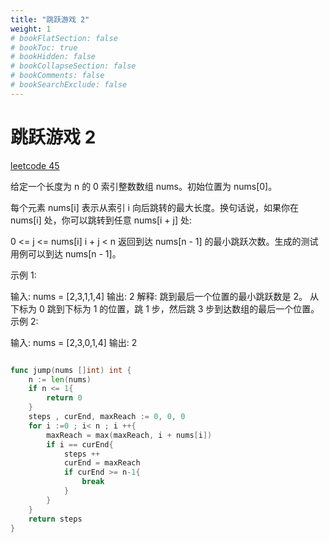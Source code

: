 ```yaml
---
title: "跳跃游戏 2"
weight: 1
# bookFlatSection: false
# bookToc: true
# bookHidden: false
# bookCollapseSection: false
# bookComments: false
# bookSearchExclude: false
---
```


# 跳跃游戏 2 
[leetcode 45](https://leetcode.cn/problems/jump-game-ii/?envType=study-plan-v2&envId=top-100-liked "跳跃游戏 2")

给定一个长度为 n 的 0 索引整数数组 nums。初始位置为 nums[0]。

每个元素 nums[i] 表示从索引 i 向后跳转的最大长度。换句话说，如果你在 nums[i] 处，你可以跳转到任意 nums[i + j] 处:

0 <= j <= nums[i]
i + j < n
返回到达 nums[n - 1] 的最小跳跃次数。生成的测试用例可以到达 nums[n - 1]。



示例 1:

输入: nums = [2,3,1,1,4]
输出: 2
解释: 跳到最后一个位置的最小跳跃数是 2。
从下标为 0 跳到下标为 1 的位置，跳 1 步，然后跳 3 步到达数组的最后一个位置。
示例 2:

输入: nums = [2,3,0,1,4]
输出: 2


```go

func jump(nums []int) int {
    n := len(nums)
    if n <= 1{
        return 0
    }
    steps , curEnd, maxReach := 0, 0, 0
    for i :=0 ; i< n ; i ++{
        maxReach = max(maxReach, i + nums[i])
        if i == curEnd{
            steps ++
            curEnd = maxReach
            if curEnd >= n-1{
                break
            }
        }
    }
    return steps
}

```
